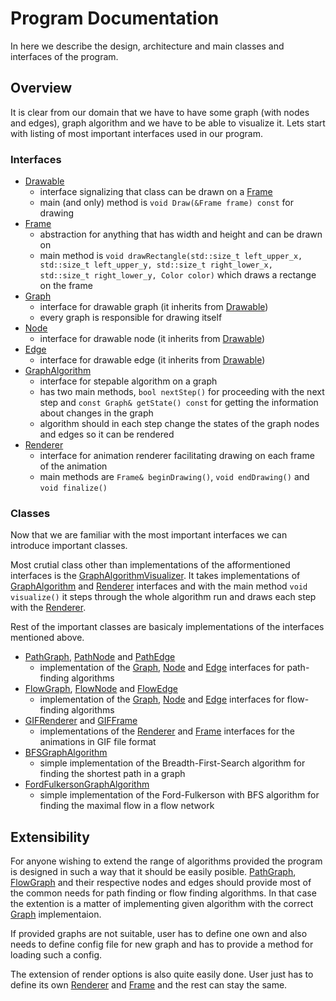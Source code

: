 # Program Documentation

In here we describe the design, architecture and main classes and interfaces of the program.

## Overview

It is clear from our domain that we have to have some graph (with nodes and edges), graph algorithm and we have to be able to visualize it. Lets start with listing of most important interfaces used in our program.

### Interfaces

- [Drawable](../src/Drawable.hpp)
  - interface signalizing that class can be drawn on a [Frame](../src/Frame.hpp)
  - main (and only) method is ```void Draw(&Frame frame) const``` for drawing
- [Frame](../src/Frame.hpp)
  - abstraction for anything that has width and height and can be drawn on
  - main method is ```void drawRectangle(std::size_t left_upper_x, std::size_t left_upper_y, std::size_t right_lower_x, std::size_t right_lower_y, Color color)``` which draws a rectange on the frame
- [Graph](../src/Graph.hpp)
  - interface for drawable graph (it inherits from [Drawable](../src/Drawable.hpp))
  - every graph is responsible for drawing itself
- [Node](../src/Node.hpp)
  - interface for drawable node (it inherits from [Drawable](../src/Drawable.hpp))
- [Edge](../src/Edge.hpp)
  - interface for drawable edge (it inherits from [Drawable](../src/Drawable.hpp))
- [GraphAlgorithm](../src/GraphAlgorithm.hpp)
  - interface for stepable algorithm on a graph
  - has two main methods, ```bool nextStep()``` for proceeding with the next step and ```const Graph& getState() const``` for getting the information about changes in the graph
  - algorithm should in each step change the states of the graph nodes and edges so it can be rendered
- [Renderer](../src/Renderer.hpp)
  - interface for animation renderer facilitating drawing on each frame of the animation
  - main methods are ```Frame& beginDrawing()```, ```void endDrawing()``` and ```void finalize()```
  
### Classes

Now that we are familiar with the most important interfaces we can introduce important classes.

Most crutial class other than implementations of the afformentioned interfaces is the [GraphAlgorithmVisualizer](../src/GraphAlgorithmVisualizer.hpp). It takes implementations of [GraphAlgorithm](../src/GraphAlgorithm.hpp) and [Renderer](../src/Renderer.hpp) interfaces and with the main method ```void visualize()``` it steps through the whole algorithm run and draws each step with the [Renderer](../src/Renderer.hpp).

Rest of the important classes are basicaly implementations of the interfaces mentioned above.

- [PathGraph](../src/PathGraph.hpp), [PathNode](../src/PathGraph.hpp) and [PathEdge](../src/PathGraph.hpp)
  - implementation of the [Graph](../src/Graph.hpp), [Node](../src/Node.hpp) and [Edge](../src/Edge.hpp) interfaces for path-finding algorithms
- [FlowGraph](../src/FlowGraph.hpp), [FlowNode](../src/FlowGraph.hpp) and [FlowEdge](../src/FlowGraph.hpp)
  - implementation of the [Graph](../src/Graph.hpp), [Node](../src/Node.hpp) and [Edge](../src/Edge.hpp) interfaces for flow-finding algorithms
- [GIFRenderer](../src/GIFRenderer.hpp) and [GIFFrame](../src/GIFFrame.hpp)
  - implementations of the [Renderer](../src/Renderer.hpp) and [Frame](../src/Frame.hpp) interfaces for the animations in GIF file format
- [BFSGraphAlgorithm](../src/BFSGraphAlgorithm.hpp)
  - simple implementation of the Breadth-First-Search algorithm for finding the shortest path in a graph
- [FordFulkersonGraphAlgorithm](../src/FordFulkersonGraphAlgorithm.hpp)
  - simple implementation of the Ford-Fulkerson with BFS algorithm for finding the maximal flow in a flow network

## Extensibility

For anyone wishing to extend the range of algorithms provided the program is designed in such a way that it should be easily posible. [PathGraph](../src/PathGraph.hpp), [FlowGraph](../src/FlowGraph.hpp) and their respective nodes and edges should provide most of the common needs for path finding or flow finding algorithms. In that case the extention is a matter of implementing given algorithm with the correct [Graph](../src/Graph.hpp) implementaion.

If provided graphs are not suitable, user has to define one own and also needs to define config file for new graph and has to provide a method for loading such a config.

The extension of render options is also quite easily done. User just has to define its own [Renderer](../src/Renderer.hpp) and [Frame](../src/Frame.hpp) and the rest can stay the same.
